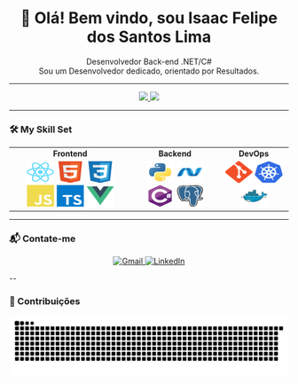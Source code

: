 <h1 align="center">👋 Olá! Bem vindo, sou Isaac Felipe dos Santos Lima</h1>

<p align="center">
  Desenvolvedor Back-end .NET/C# </br>
Sou um Desenvolvedor dedicado, orientado por Resultados.
</p>

---
<div align="center">
  <a href="https://github.com/isaacfelipe1">
    <img height="180em" src="https://github-readme-stats.vercel.app/api?username=isaacfelipe1&show_icons=true&theme=dracula&include_all_commits=true&count_private=true"/>
    <img height="180em" src="https://github-readme-stats.vercel.app/api/top-langs/?username=isaacfelipe1&layout=compact&langs_count=7&theme=dracula"/>
  </a>
</div>


---

### 🛠️ My Skill Set
<div align="center">
  <table>
    <tr>
      <td align="center"><strong>Frontend</strong></td>
      <td align="center"><strong>Backend</strong></td>
      <td align="center"><strong>DevOps</strong></td>
    </tr>
    <tr>
      <td align="center">
        <img src="https://raw.githubusercontent.com/devicons/devicon/master/icons/react/react-original.svg" alt="React" height="40" width="50"/>
        <img src="https://raw.githubusercontent.com/devicons/devicon/master/icons/html5/html5-original.svg" alt="HTML" height="40" width="50"/>
        <img src="https://raw.githubusercontent.com/devicons/devicon/master/icons/css3/css3-original.svg" alt="CSS" height="40" width="50"/>
        <img src="https://raw.githubusercontent.com/devicons/devicon/master/icons/javascript/javascript-plain.svg" alt="JavaScript" height="40" width="50"/>
        <img src="https://raw.githubusercontent.com/devicons/devicon/master/icons/typescript/typescript-original.svg" alt="TypeScript" height="40" width="50"/>
        <img src="https://raw.githubusercontent.com/devicons/devicon/master/icons/vuejs/vuejs-original.svg" alt="Vue.js" height="40" width="50"/>
      </td>
      <td align="center">
        <img src="https://raw.githubusercontent.com/devicons/devicon/master/icons/python/python-original.svg" alt="Python" height="40" width="50"/>
        <img src="https://raw.githubusercontent.com/devicons/devicon/master/icons/dot-net/dot-net-original.svg" alt=".NET" height="40" width="50"/>
        <img src="https://raw.githubusercontent.com/devicons/devicon/master/icons/csharp/csharp-original.svg" alt="C#" height="40" width="50"/>
        <img src="https://raw.githubusercontent.com/devicons/devicon/master/icons/postgresql/postgresql-original.svg" alt="PostgreSQL" height="40" width="50"/>
      </td>
      <td align="center">
        <img src="https://raw.githubusercontent.com/devicons/devicon/master/icons/git/git-original.svg" alt="Git" height="40" width="50"/>
        <img src="https://raw.githubusercontent.com/devicons/devicon/master/icons/kubernetes/kubernetes-plain.svg" alt="Kubernetes" height="40" width="50"/>
        <img src="https://raw.githubusercontent.com/devicons/devicon/master/icons/docker/docker-original.svg" alt="Docker" height="40" width="50"/>
      </td>
    </tr>
  </table>
</div>

---

### 📬 Contate-me
<p align="center">
  <a href="mailto:ifdsl.lic20@uea.edu.br">
    <img src="https://img.shields.io/badge/-Gmail-D14836?style=for-the-badge&logo=gmail&logoColor=white" alt="Gmail">
  </a>
  <a href="https://www.linkedin.com/in/isaac-felipe-1372731a5" target="_blank">
    <img src="https://img.shields.io/badge/-LinkedIn-0077B5?style=for-the-badge&logo=linkedin&logoColor=white" alt="LinkedIn">
  </a>
</p>

--

### 🐍 Contribuições
<div align="center">
  <img src="https://raw.githubusercontent.com/isaacfelipe1/isaacfelipe1/output/github-contribution-grid-snake.svg" alt="Snake Animation">
</div>